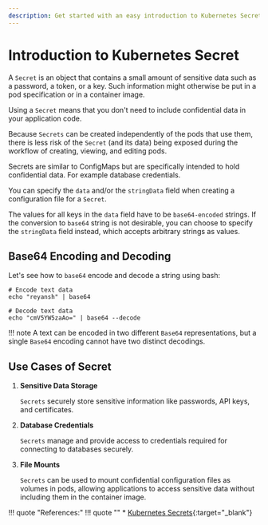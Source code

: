```yaml
---
description: Get started with an easy introduction to Kubernetes Secrets. Learn how to securely manage sensitive information in your Kubernetes applications.
---
```


# Introduction to Kubernetes Secret

A `Secret` is an object that contains a small amount of sensitive data such as a password, a token, or a key. Such information might otherwise be put in a pod specification or in a container image.

Using a `Secret` means that you don't need to include confidential data in your application code.

Because `Secrets` can be created independently of the pods that use them, there is less risk of the `Secret` (and its data) being exposed during the workflow of creating, viewing, and editing pods.

Secrets are similar to ConfigMaps but are specifically intended to hold confidential data. For example database credentials.

You can specify the `data` and/or the `stringData` field when creating a configuration file for a `Secret`.

The values for all keys in the `data` field have to be `base64-encoded` strings. If the conversion to `base64` string is not desirable, you can choose to specify the `stringData` field instead, which accepts arbitrary strings as values.


## Base64 Encoding and Decoding

Let's see how to `base64` encode and decode a string using bash:

```
# Encode text data
echo "reyansh" | base64

# Decode text data
echo "cmV5YW5zaAo=" | base64 --decode
```

!!! note
    A text can be encoded in two different `Base64` representations, but a single `Base64` encoding cannot have two distinct decodings.


## Use Cases of Secret

1. **Sensitive Data Storage**

    `Secrets` securely store sensitive information like passwords, API keys, and certificates.

2. **Database Credentials**

    `Secrets` manage and provide access to credentials required for connecting to databases securely.

3. **File Mounts**

    `Secrets` can be used to mount confidential configuration files as volumes in pods, allowing applications to access sensitive data without including them in the container image.


!!! quote "References:"
    !!! quote ""
        * [Kubernetes Secrets]{:target="_blank"}


<!-- Hyperlinks -->
[Kubernetes Secrets]: https://kubernetes.io/docs/concepts/configuration/secret/